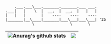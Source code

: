 ```
    .___.___\___._______._______.___ ___.   
.___|   |    \  |  __,  |  __,  |   |   |   
|   |   |       |    ---·    ---·    ---·   
|_______|__\____|_______|___\___|___\___| '25  
            \                \       \
```

| <img align="center" src="https://github-readme-stats.vercel.app/api?username=jnerk&show_icons=true&theme=transparent&hide_border=true&hide_title=true" alt="Anurag's github stats" /> | <img align="center" src="https://github-readme-stats.vercel.app/api/top-langs/?username=jnerk&layout=compact&theme=transparent&hide_border=true" /> |
| ------------- | ------------- |
